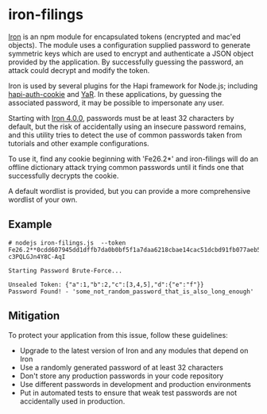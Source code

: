 # iron-filings

[Iron](https://github.com/hueniverse/iron) is an npm module for encapsulated tokens (encrypted and mac'ed objects). The module uses a configuration supplied password to generate symmetric keys which are used to encrypt and authenticate a JSON object provided by the application. By successfully guessing the password, an attack could decrypt and modify the token.

Iron is used by several plugins for the Hapi framework for Node.js; including [hapi-auth-cookie](https://github.com/hapijs/hapi-auth-cookie) and [YaR](https://github.com/hapijs/yar). In these applications, by guessing the associated password, it may be possible to impersonate any user.

Starting with [Iron 4.0.0](https://github.com/hueniverse/iron/issues/39), passwords must be at least 32 characters by default, but the risk of accidentally using an insecure password remains, and this utility tries to detect the use of common passwords taken from tutorials and other example configurations.

To use it, find any cookie beginning with 'Fe26.2*' and iron-filings will do an offline dictionary attack trying common passwords until it finds one that successfully decrypts the cookie.

A default wordlist is provided, but you can provide a more comprehensive wordlist of your own.

## Example

```
# nodejs iron-filings.js  --token Fe26.2**0cdd607945dd1dffb7da0b0bf5f1a7daa6218cbae14cac51dcbd91fb077aeb5b*aOZLCKLhCt0D5IU1qLTtYw*g0ilNDlQ3TsdFUqJCqAm9iL7Wa60H7eYcHL_5oP136TOJREkS3BzheDC1dlxz5oJ**05b8943049af490e913bbc3a2485bee2aaf7b823f4c41d0ff0b7c168371a3772*R8yscVdTBRMdsoVbdDiFmUL8zb-c3PQLGJn4Y8C-AqI

Starting Password Brute-Force...

Unsealed Token: {"a":1,"b":2,"c":[3,4,5],"d":{"e":"f"}}
Password Found! - 'some_not_random_password_that_is_also_long_enough'
```

## Mitigation

To protect your application from this issue, follow these guidelines:
* Upgrade to the latest version of Iron and any modules that depend on Iron
* Use a randomly generated password of at least 32 characters
* Don't store any production passwords in your code repository
* Use different passwords in development and production environments
* Put in automated tests to ensure that weak test passwords are not accidentally used in production.
